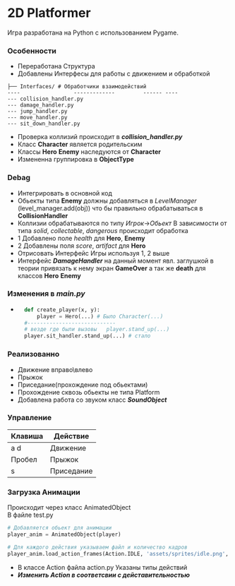 # 2D Platformer
Игра разработана на Python с использованием Pygame.

### Особенности
* Переработана Структура
* Добавлены Интерфесы для работы с движением и обработкой
````Cmd
├── Interfaces/ # Обработчики взаимодействий
----                 -------------         ------ ----
--- collision_handler.py
--- damage_handler.py
--- jump_handler.py
--- move_handler.py
--- sit_down_handler.py
````
* Проверка коллизий происходит в ___collision_handler.py___
* Класс __Character__ является родительским
* Классы __Hero__ __Enemy__  наследуются от __Character__
* Измененна группировка в __ObjectType__

### Debag
* Интегрировать в основной код
* Обьекты типа __Enemy__ должны добавляться в _LevelManager_
  (level_manager.add(obj))
что бы правильно обрабатываться в __CollisionHandler__
* Коллизии обрабатываются по типу _Игрок_->_Обьект_
В зависимости от типа _solid_, _collectable_, _dangerous_
происходит обработка
* 1 Добавлено поле _health_  для __Hero__, __Enemy__
* 2 Добавлены поля _score_, _artifact_ для __Hero__
* Отрисовать Интерфейс Игры используя 1, 2 выше
* Интерфейс ___DamageHandler___ на данный момент явл. заглушкой 
в теории привязать к нему экран __GameOver__ а так же __death__ для классов __Hero__ __Enemy__

### Изменения в _main.py_
* ````python
    def create_player(x, y):
        player = Hero(...) # Было Character(...)
    #----------------------------
    # везде где были вызовы   player.stand_up(...)  
    player.sit_handler.stand_up(...) # стало


### Реализованно
* Движение вправо\влево
* Прыжок
* Приседание(прохождение под обьектами)
* Прохождение сквозь обьекты не типа Platform
* Добавлена работа со звуком класс ___SoundObject___

### Управление

| Клавиша | Действие       |
|---------|---------------|
| a d     | Движение      |
| Пробел  | Прыжок        |
| s       | Приседание    |


### Загрузка Анимации
Происходит через класс AnimatedObject  
В файле test.py 
````python
# Добавляется обьект для анимации
player_anim = AnimatedObject(player)

# Для каждого действия указываем файл и количество кадров
player_anim.load_action_frames(Action.IDLE, 'assets/sprites/idle.png', 7)
````
* В классе Action файла action.py Указаны типы действий
* ___Изменить Action  в соответсвии с дейстaвительностью___


